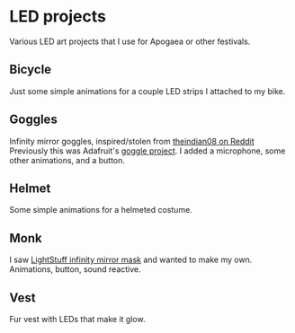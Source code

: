 LED projects
============

Various LED art projects that I use for Apogaea or other festivals.

Bicycle
-------

Just some simple animations for a couple LED strips I attached to my bike.

Goggles
-------

Infinity mirror goggles, inspired/stolen from [theindian08 on
Reddit](https://www.reddit.com/r/arduino/comments/8i6m5w/) Previously this was
Adafruit's [goggle project](https://www.adafruit.com/product/2221). I added a
microphone, some other animations, and a button.

Helmet
------

Some simple animations for a helmeted costume.

Monk
----

I saw [LightStuff infinity mirror
mask](https://www.instagram.com/p/BCwOx3URL7J/) and wanted to make my own.
Animations, button, sound reactive.

Vest
----

Fur vest with LEDs that make it glow.
